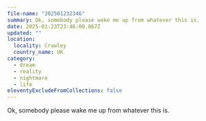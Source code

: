 ```yaml
---
file-name: "202501232346"
summary: Ok, somebody please wake me up from whatever this is.
date: 2025-01-23T23:46:00.867Z
updated: ""
location:
  locality: Crawley
  country_name: UK
category:
  - dream
  - reality
  - nightmare
  - life
eleventyExcludeFromCollections: false
---
```


Ok, somebody please wake me up from whatever this is.

